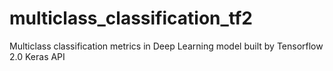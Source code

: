 # multiclass_classification_tf2
Multiclass classification metrics in Deep Learning model built by Tensorflow 2.0 Keras API
